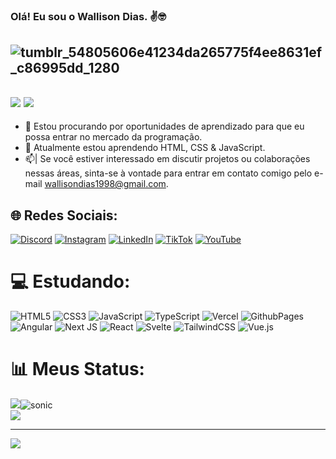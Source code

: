### Olá! Eu sou o Wallison Dias. ✌️🤓

## ![tumblr_54805606e41234da265775f4ee8631ef_c86995dd_1280](https://github.com/WalliDias/WalliDias/assets/159958122/5c1c8081-4cbf-4100-a0db-21b8f7c6e1fd)

## ![](https://github-readme-stats.vercel.app/api?username=WalliDias&theme=dark&hide_border=false&include_all_commits=true&count_private=true) ![](https://github-readme-streak-stats.herokuapp.com/?user=WalliDias&theme=dark&hide_border=false)<br/>

- 🔭 Estou procurando por oportunidades de aprendizado para que eu possa entrar no mercado da programação.
- 🌱 Atualmente estou aprendendo HTML, CSS & JavaScript.
- 📫| Se você estiver interessado em discutir projetos ou colaborações nessas áreas, sinta-se à vontade para entrar em contato comigo pelo e-mail wallisondias1998@gmail.com.


## 🌐 Redes Sociais:
[![Discord](https://img.shields.io/badge/Discord-%237289DA.svg?logo=discord&logoColor=white)](https://discord.gg/walli_dias) [![Instagram](https://img.shields.io/badge/Instagram-%23E4405F.svg?logo=Instagram&logoColor=white)](https://instagram.com/https://www.instagram.com/wallisondias_/) [![LinkedIn](https://img.shields.io/badge/LinkedIn-%230077B5.svg?logo=linkedin&logoColor=white)](https://linkedin.com/in/https://www.linkedin.com/in/wallisonjuniodias/) [![TikTok](https://img.shields.io/badge/TikTok-%23000000.svg?logo=TikTok&logoColor=white)](https://tiktok.com/@https://www.tiktok.com/@hwalli_dias) [![YouTube](https://img.shields.io/badge/YouTube-%23FF0000.svg?logo=YouTube&logoColor=white)](https://youtube.com/@https://www.youtube.com/channel/UCXGVe8ZHTp2o6e_HMeKrw7g) 

# 💻 Estudando:
![HTML5](https://img.shields.io/badge/html5-%23E34F26.svg?style=for-the-badge&logo=html5&logoColor=white) ![CSS3](https://img.shields.io/badge/css3-%231572B6.svg?style=for-the-badge&logo=css3&logoColor=white) ![JavaScript](https://img.shields.io/badge/javascript-%23323330.svg?style=for-the-badge&logo=javascript&logoColor=%23F7DF1E) ![TypeScript](https://img.shields.io/badge/typescript-%23007ACC.svg?style=for-the-badge&logo=typescript&logoColor=white) ![Vercel](https://img.shields.io/badge/vercel-%23000000.svg?style=for-the-badge&logo=vercel&logoColor=white) ![GithubPages](https://img.shields.io/badge/github%20pages-121013?style=for-the-badge&logo=github&logoColor=white) ![Angular](https://img.shields.io/badge/angular-%23DD0031.svg?style=for-the-badge&logo=angular&logoColor=white) ![Next JS](https://img.shields.io/badge/Next-black?style=for-the-badge&logo=next.js&logoColor=white) ![React](https://img.shields.io/badge/react-%2320232a.svg?style=for-the-badge&logo=react&logoColor=%2361DAFB) ![Svelte](https://img.shields.io/badge/svelte-%23f1413d.svg?style=for-the-badge&logo=svelte&logoColor=white) ![TailwindCSS](https://img.shields.io/badge/tailwindcss-%2338B2AC.svg?style=for-the-badge&logo=tailwind-css&logoColor=white) ![Vue.js](https://img.shields.io/badge/vue.js-%2335495e.svg?style=for-the-badge&logo=vuedotjs&logoColor=%234FC08D)

# 📊 Meus Status:
![](https://github-readme-stats.vercel.app/api/top-langs/?username=WalliDias&theme=dark&hide_border=false&include_all_commits=true&count_private=true&layout=compact)![sonic](https://github.com/WalliDias/WalliDias/assets/159958122/5239543c-817c-4eea-9d10-4d86bbc4f000)
<br/>
![](https://github-contributor-stats.vercel.app/api?username=WalliDias&limit=5&theme=dark&combine_all_yearly_contributions=true)

---
[![](https://visitcount.itsvg.in/api?id=WalliDias&icon=1&color=12)](https://visitcount.itsvg.in)

<!-- Proudly created with GPRM ( https://gprm.itsvg.in ) -->

